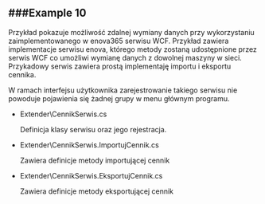 ﻿###Example 10
-----------------------------------------------------------------------------------------------------


Przykład pokazuje możliwość zdalnej wymiany danych przy wykorzystaniu zaimplementowanego w enova365 serwisu WCF. Przykład zawiera implementacje serwisu enova, którego metody zostaną udostępnione przez serwis WCF co umożliwi wymianę danych z dowolnej maszyny w sieci. Przykadowy serwis zawiera prostą implementaję importu i eksportu cennika.
   
W ramach interfejsu użytkownika zarejestrowanie takiego serwisu nie powoduje pojawienia się żadnej grupy w menu głównym programu.

* Extender\CennikSerwis.cs

    Definicja klasy serwisu oraz jego rejestracja.
* Extender\CennikSerwis.ImportujCennik.cs

    Zawiera definicje metody importującej cennik 
* Extender\CennikSerwis.EksportujCennik.cs

    Zawiera definicje metody eksportującej cennik 
    
